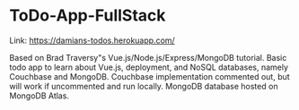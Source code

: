 # ToDo-App-FullStack
Link: https://damians-todos.herokuapp.com/

Based on Brad Traversy"s Vue.js/Node.js/Express/MongoDB tutorial. Basic todo app to learn about Vue.js, deployment, and NoSQL databases, namely Couchbase and MongoDB. Couchbase implementation commented out, but will work if uncommented and run locally. MongoDB database hosted on MongoDB Atlas. 
